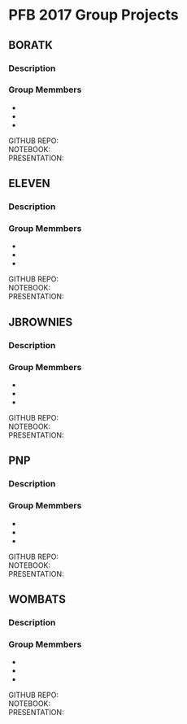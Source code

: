 # PFB 2017 Group Projects


## BORATK
### Description

### Group Memmbers
-
-
-

GITHUB REPO:  
NOTEBOOK:   
PRESENTATION:  


## ELEVEN
### Description

### Group Memmbers
-
-
-

GITHUB REPO:  
NOTEBOOK:    
PRESENTATION:  

## JBROWNIES
### Description

### Group Memmbers
-
-
-

GITHUB REPO:  
NOTEBOOK:   
PRESENTATION:  


## PNP
### Description

### Group Memmbers
-
-
-


GITHUB REPO:  
NOTEBOOK:   
PRESENTATION:  


## WOMBATS
### Description

### Group Memmbers
-
-
-

GITHUB REPO:  
NOTEBOOK:   
PRESENTATION:  
